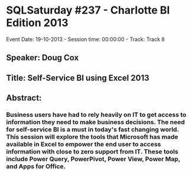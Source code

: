 # SQLSaturday #237 - Charlotte BI Edition 2013
Event Date: 19-10-2013 - Session time: 00:00:00 - Track: Track 8
## Speaker: Doug Cox
## Title: Self-Service BI using Excel 2013
## Abstract:
### Business users have had to rely heavily on IT to get access to information they need to make business decisions. The need for self-service BI is a must in today's fast changing world. This session will explore the tools that Microsoft has made available in Excel to empower the end user to access information with close to zero support from IT. These tools include Power Query, PowerPivot, Power View, Power Map, and Apps for Office.
